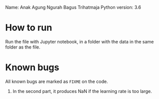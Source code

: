 Name: Anak Agung Ngurah Bagus Trihatmaja
Python version: 3.6

# How to run

Run the file with Jupyter notebook, in a folder with the data in the same folder as the file.

# Known bugs

All known bugs are marked as `FIXME` on the code.

1. In the second part, it produces NaN if the learning rate is too large.


